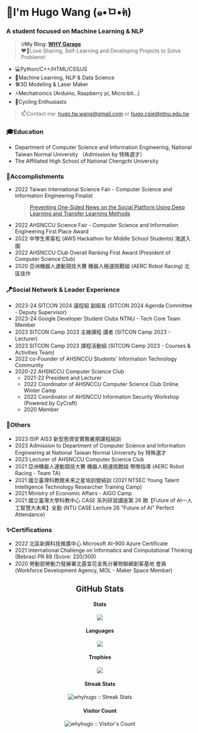 # 👋I'm Hugo Wang (๑•̀ㅁ•́ฅ)
 
### A student focused on Machine Learning & NLP 
> **💡My Blog: [WHY Garage](https://whyhugo.github.io)**<br>
> ❤️‍🔥Love Sharing, Self-Learning and Developing Projects to Solve Problems!

+ 💻Python/C++/HTML/CSS/JS
+ 🧠Machine Learning, NLP & Data Science
+ 🛠️3D Modeling & Laser Maker
+ ⚡Mechatronics (Arduino, Raspberry pi, Micro:bit...)
+ 🚴Cycling Enthusiasts 
> 📫Contact me: hugo.tw.wang@gmail.com or hugo.csie@ntnu.edu.tw

### 🎓Education
+ Department of Computer Science and Information Engineering, National Taiwan Normal University （Admission by 特殊選才）
+ The Affiliated High School of National Chengchi University 

### 🏅Accomplishments
+ 2022 Taiwan International Science Fair - Computer Science and Information Engineering Finalist
  > [Preventing One-Sided News on the Social Platform Using Deep Learning and Transfer Learning Methods](https://www.ntsec.edu.tw/Science-Content.aspx?cat=&a=0&fld=&key=&isd=1&icop=10&p=1000&sid=19394)
+ 2022 AHSNCCU Science Fair - Computer Science and Information Engineering First Place Award
+ 2022 中學生黑客松 (AWS Hackathon for Middle School Students) 海選入圍
+ 2022 AHSNCCU Club Overall Ranking First Award (President of Computer Science Club)
+ 2020 亞洲機器人運動競技大賽 機器人極速挑戰組 (AERC Robot Racing) 北區佳作

### 🪁Social Network & Leader Experience
+ 2023-24 SITCON 2024 議程組 副組長 (SITCON 2024 Agenda Committee - Deputy Supervisor)
+ 2023-24 Google Developer Student Clubs NTNU - Tech Core Team Member
+ 2023 SITCON Camp 2023 主線課程 講者 (SITCON Camp 2023 - Lecturer)
+ 2023 SITCON Camp 2023 課程活動組 (SITCON Camp 2023 - Courses & Activities Team)
+ 2022 co-Founder of AHSNCCU Students' Information Technology Community
+ 2020-22 AHSNCCU Computer Science Club
  + 2021-22 President and Lecturer
  + 2022 Coordinator of AHSNCCU Computer Science Club Online Winter Camp
  + 2022 Coordinator of AHSNCCU Information Security Workshop (Powered by CyCraft)
  + 2020 Member

### 🎯Others
+ 2023 ISIP AIS3 新型態資安實務暑期課程結訓
+ 2023 Admission to Department of Computer Science and Information Engineering at National Taiwan Normal University by 特殊選才
+ 2023 Lecturer of AHSNCCU Computer Science Club
+ 2021 亞洲機器人運動競技大賽 機器人極速挑戰組 帶隊指導 (AERC Robot Racing - Team TA)
+ 2021 國立臺灣科教館未來之星培訓營結訓 (2021 NTSEC Young Talent Intelligence Technology Researcher Training Camp)
+ 2021 Ministry of Economic Affairs - AIGO Camp
+ 2021 國立臺灣大學科教中心 CASE 系列研習講座第 26 期【Future of AI—人工智慧大未來】全勤 (NTU CASE Lecture 26 "Future of AI" Perfect Attendance)

### ✨Certifications
+ 2022 北區新興科技推廣中心 Microsoft AI-900 Azure Certificate
+ 2021 International Challenge on Informatics and Computational Thinking (Bebras) PR 88 (Score: 220/300)
+ 2020 勞動部勞動力發展署北基宜花金馬分署物聯網創客基地 會員 (Workforce Development Agency, MOL - Maker Space Member)

<!--
[![GitHub - Language Stats-Dark](https://github-readme-stats.vercel.app/api/top-langs/?username=whyhugo&layout=compact&langs_count=4&cache_seconds=7200&card_height=300&theme=chartreuse-dark#gh-dark-mode-only)](https://github.com/whyhugo/github-readme-stats#gh-dark-mode-only) [![GitHub Stats-Dark](https://github-readme-stats.vercel.app/api?username=whyhugo&show_icons=true&count_private=true&cache_seconds=7200&card_width=400&theme=chartreuse-dark#gh-dark-mode-only)](https://github.com/whyhugo/github-readme-stats#gh-dark-mode-only)


[![GitHub - Language Stats-Light](https://github-readme-stats.vercel.app/api/top-langs/?username=whyhugo&layout=compact&langs_count=4&cache_seconds=7200&card_height=300&theme=buefy#gh-light-mode-only)](https://github.com/whyhugo/github-readme-stats#gh-light-mode-only) [![GitHub Stats-Light](https://github-readme-stats.vercel.app/api?username=whyhugo&show_icons=true&count_private=true&cache_seconds=7200&card_width=400&card_width=500&theme=buefy#gh-light-mode-only)](https://github.com/whyhugo/github-readme-stats#gh-light-mode-only)


[![trophy](https://github-profile-trophy.vercel.app/?username=whyhugo&theme=chartreuse-dark&column=4&margin-w=15&margin-h=15)](https://github.com/whyhugo/github-profile-trophy)-->

<h2 align="center"> GitHub Stats </h1>

<h4 align="center">Stats</h4>
<p align="center"> 
  <img src="https://github-readme-stats.vercel.app/api?username=whyhugo&show_icons=true&count_private=true&cache_seconds=7200&card_width=400&theme=gruvbox">
</p>

<h4 align="center">Languages</h4>
<p align="center"> 
  <img src="https://github-readme-stats.vercel.app/api/top-langs/?username=whyhugo&layout=compact&langs_count=4&cache_seconds=7200&card_height=300&theme=gruvbox">
</p>

<h4 align="center">Trophies</h4>
<p align="center"> 
  <img src="https://github-profile-trophy.vercel.app/?username=whyhugo&theme=gruvbox&column=4&margin-w=15&margin-h=15">
</p>

<h4 align="center">Streak Stats</h4>
<p align="center"><img src="https://streak-stats.demolab.com/?user=whyhugo&theme=gruvbox" alt="whyhugo :: Streak Stats" /></p>

<h4 align="center">Visitor Count</h4>
<p align="center"><img src="https://profile-counter.glitch.me/{whyhugo}/count.svg" alt="whyhugo :: Visitor's Count" /></p>


